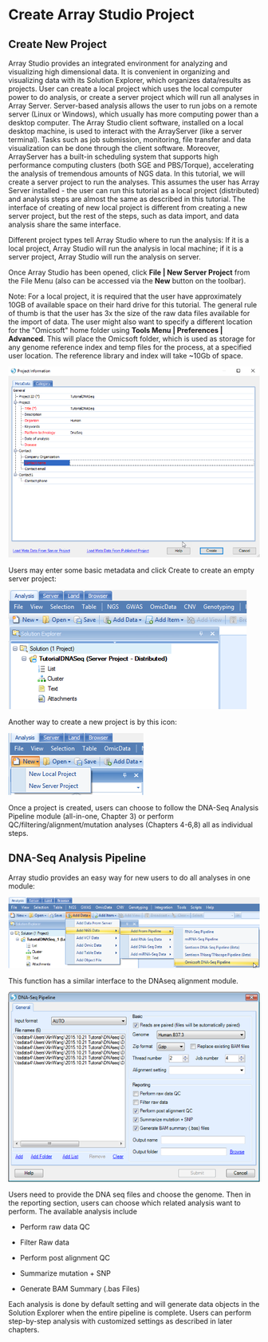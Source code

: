 # Create Array Studio Project

## Create New Project
Array Studio provides an integrated environment for analyzing and visualizing high dimensional data. It is convenient in organizing and visualizing data with its Solution Explorer, which organizes data/results as projects. User can create a local project which uses the local computer power to do analysis, or create a server project which will run all analyses in Array Server. Server-based analysis allows the user to run jobs on a remote server (Linux or Windows), which usually has more computing power than a desktop computer. The Array Studio client software, installed on a local desktop machine, is used to interact with the ArrayServer (like a server terminal). Tasks such as job submission, monitoring, file transfer and data visualization can be done through the client software. Moreover, ArrayServer has a built-in scheduling system that supports high performance computing clusters (both SGE and PBS/Torque), accelerating the analysis of tremendous amounts of NGS data. In this tutorial, we will create a server project to run the analyses. This assumes the user has Array Server installed - the user can run this tutorial as a local project (distributed) and analysis steps are almost the same as described in this tutorial. The interface of creating of new local project is different from creating a new server project, but the rest of the steps, such as data import, and data analysis share the same interface.

Different project types tell Array Studio where to run the analysis:
If it is a local project, Array Studio will run the analysis in local machine;
if it is a server project, Array Studio will run the analysis on server.

Once Array Studio has been opened, click **File | New Server Project** from the File Menu (also can be accessed via the **New** button on the toolbar).

Note: For a local project, it is required that the user have approximately 10GB of available space on their hard drive for this tutorial.
The general rule of thumb is that the user has 3x the size of the raw data files available for the import of data. The user might also want to specify a different location for the "Omicsoft" home folder using **Tools Menu | Preferences | Advanced**.
This will place the Omicsoft folder, which is used as storage for any genome reference index and temp files for the process, at a specified user location. The reference library and index will take ~10Gb of space.

![image3_png](images/image3.png)

Users may enter some basic metadata and click Create to create an empty server project:

![image4_png](images/image4.png)

Another way to create a new project is by this icon:

![image4a_png](images/image4a.png)

Once a project is created, users can choose to follow the DNA-Seq Analysis Pipeline module (all-in-one, Chapter 3) or perform QC/filtering/alignment/mutation analyses (Chapters 4-6,8) all as individual steps.

## DNA-Seq Analysis Pipeline

Array studio provides an easy way for new users to do all analyses in one module:

![image4c_png](images/image4c.png)

This function has a similar interface to the DNAseq alignment module.

![image4d_png](images/image4d.png)

Users need to provide the DNA seq files and choose the genome. Then in the reporting section, users can choose which related analysis want to perform. The available analysis include

* Perform raw data QC

* Filter Raw data

* Perform post alignment QC

* Summarize mutation + SNP

* Generate BAM Summary (.bas Files)

Each analysis is done by default setting and will generate data objects in the Solution Explorer when the entire pipeline is complete. Users can perform step-by-step analysis with customized settings as described in later chapters.

